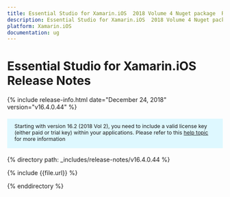 ```yaml
---
title: Essential Studio for Xamarin.iOS  2018 Volume 4 Nuget package  Release Notes  
description: Essential Studio for Xamarin.iOS  2018 Volume 4 Nuget package  Release Notes  
platform: Xamarin.iOS
documentation: ug
---
```


# Essential Studio for Xamarin.iOS  Release Notes  

{% include release-info.html date="December 24, 2018"   version="v16.4.0.44" %} 

<style>
#license {
    font-size: .88em!important;
margin-top: 1.5em;     margin-bottom: 1.5em;
    background-color: #def8ff;
    padding: 10px 17px 14px;
}
</style>

<div id="license">
Starting with version 16.2 (2018 Vol 2), you need to include a valid license key (either paid or trial key) within your applications. 
Please refer to this <a href="/common/essential-studio/licensing/license-key">help topic</a> for more information 
</div>


{% directory path: _includes/release-notes/v16.4.0.44 %}

{% include {{file.url}} %}

{% enddirectory %}